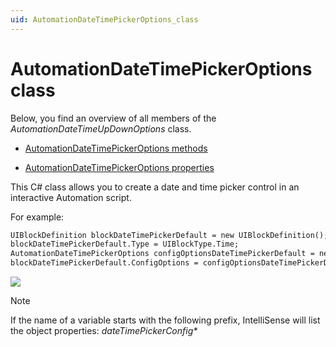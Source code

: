 ```yaml
---
uid: AutomationDateTimePickerOptions_class
---
```


# AutomationDateTimePickerOptions class

Below, you find an overview of all members of the *AutomationDateTimeUpDownOptions* class.

- [AutomationDateTimePickerOptions methods](xref:AutomationDateTimePickerOptions_methods)

- [AutomationDateTimePickerOptions properties](xref:AutomationDateTimePickerOptions_properties)

This C# class allows you to create a date and time picker control in an interactive Automation script.

For example:

```txt
UIBlockDefinition blockDateTimePickerDefault = new UIBlockDefinition();
blockDateTimePickerDefault.Type = UIBlockType.Time;
AutomationDateTimePickerOptions configOptionsDateTimePickerDefault = new AutomationDateTimePickerOptions();
blockDateTimePickerDefault.ConfigOptions = configOptionsDateTimePickerDefault;
```

![](~/user-guide/images/datetimepicker_example.png)



> [!NOTE]
> If the name of a variable starts with the following prefix, IntelliSense will list the object properties: *dateTimePickerConfig\**
>
